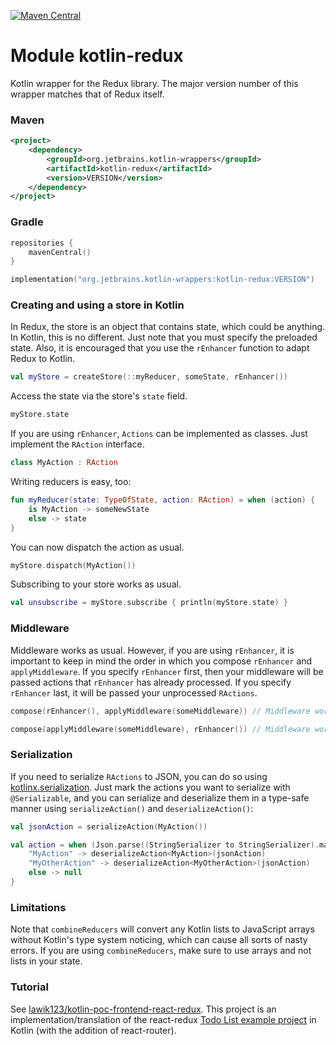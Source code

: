 [![Maven Central](https://img.shields.io/maven-central/v/org.jetbrains.kotlin-wrappers/kotlin-redux)](https://mvnrepository.com/artifact/org.jetbrains.kotlin-wrappers/kotlin-redux)

# Module kotlin-redux

Kotlin wrapper for the Redux library. The major version number of this wrapper matches that of Redux itself.

### Maven

```xml
<project>
    <dependency>
        <groupId>org.jetbrains.kotlin-wrappers</groupId>
        <artifactId>kotlin-redux</artifactId>
        <version>VERSION</version>
    </dependency>
</project>
```

### Gradle

```kotlin
repositories {
    mavenCentral()
}

implementation("org.jetbrains.kotlin-wrappers:kotlin-redux:VERSION")
```

### Creating and using a store in Kotlin

In Redux, the store is an object that contains state, which could be anything. In Kotlin, this is
no different. Just note that you must specify the preloaded state. Also, it is encouraged that you
use the `rEnhancer` function to adapt Redux to Kotlin.

```kotlin
val myStore = createStore(::myReducer, someState, rEnhancer())
```

Access the state via the store's `state` field.

```kotlin
myStore.state
```

If you are using `rEnhancer`, `Actions` can be implemented as classes. Just implement the `RAction` interface.

```kotlin
class MyAction : RAction
```

Writing reducers is easy, too:

```kotlin
fun myReducer(state: TypeOfState, action: RAction) = when (action) {
    is MyAction -> someNewState
    else -> state
}
```

You can now dispatch the action as usual.

```kotlin
myStore.dispatch(MyAction())
```

Subscribing to your store works as usual.

```kotlin
val unsubscribe = myStore.subscribe { println(myStore.state) }
```

### Middleware

Middleware works as usual. However, if you are using `rEnhancer`, it is important to keep in mind the
order in which you compose `rEnhancer` and `applyMiddleware`. If you specify `rEnhancer` first, then your
middleware will be passed actions that `rEnhancer` has already processed. If you specify `rEnhancer`
last, it will be passed your unprocessed `RActions`.

```kotlin
compose(rEnhancer(), applyMiddleware(someMiddleware)) // Middleware works with standard actions

compose(applyMiddleware(someMiddleware), rEnhancer()) // Middleware works with RActions
```

### Serialization

If you need to serialize `RActions` to JSON, you can do so using
[kotlinx.serialization](https://github.com/Kotlin/kotlinx.serialization). Just mark the actions you
want to serialize with `@Serializable`, and you can serialize and deserialize them in a type-safe
manner using `serializeAction()` and `deserializeAction()`:

```kotlin
val jsonAction = serializeAction(MyAction())

val action = when (Json.parse((StringSerializer to StringSerializer).map, jsonAction)["type"]) {
	"MyAction" -> deserializeAction<MyAction>(jsonAction)
	"MyOtherAction" -> deserializeAction<MyOtherAction>(jsonAction)
	else -> null
}
```

### Limitations

Note that `combineReducers` will convert any Kotlin lists to JavaScript arrays without Kotlin's type
system noticing, which can cause all sorts of nasty errors. If you are using `combineReducers`, make
sure to use arrays and not lists in your state.

### Tutorial

See [lawik123/kotlin-poc-frontend-react-redux](https://github.com/lawik123/kotlin-poc-frontend-react-redux).
This project is an implementation/translation of the react-redux [Todo List example project](https://redux.js.org/basics/example) in Kotlin (with the addition of react-router).
